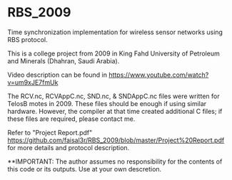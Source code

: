 # RBS_2009
Time synchronization implementation for wireless sensor networks using RBS protocol.

This is a college project from 2009 in King Fahd University of Petroleum and Minerals (Dhahran, Saudi Arabia).

Video description can be found in https://www.youtube.com/watch?v=um9xJE7fmUk

The RCV.nc, RCVAppC.nc, SND.nc, & SNDAppC.nc files were written for TelosB motes in 2009. These files should be enough if using similar hardware. However, the compiler at that time created additional C files; if these files are required, please contact me.

Refer to "Project Report.pdf" <https://github.com/faisal3r/RBS_2009/blob/master/Project%20Report.pdf> for more details and protocol description.

**IMPORTANT: The author assumes no responsibility for the contents of this code or its outputs. Use at your own descretion.
